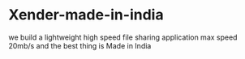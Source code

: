 # Xender-made-in-india
we build a lightweight high speed file sharing application max speed 20mb/s and the best thing is Made in India
